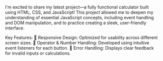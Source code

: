 I'm excited to share my latest project—a fully functional calculator built using HTML, CSS, and JavaScript! This project allowed me to deepen my understanding of essential JavaScript concepts, including event handling and DOM manipulation, and to practice creating a sleek, user-friendly interface.

Key Features:
🔸 Responsive Design: Optimized for usability across different screen sizes.
🔸 Operator & Number Handling: Developed using intuitive event listeners for each button.
🔸 Error Handling: Displays clear feedback for invalid inputs or calculations.

